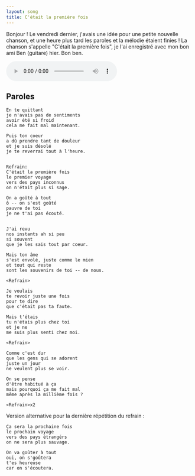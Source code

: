 ```yaml
---
layout: song
title: C'était la première fois
---
```


Bonjour ! Le vendredi dernier, j'avais une idée pour une petite nouvelle chanson, et une heure plus tard les paroles et la mélodie étaient finies !
La chanson s'appelle "C'était la première fois", je l'ai enregistré avec mon bon ami Ben (guitare) hier. Bon ben.

<audio controls src="$media$/cetait-la-premiere-fois.mp3"></audio>


Paroles
-------

	En te quittant
	je n'avais pas de sentiments
	avoir été si froid
	cela me fait mal maintenant.

	Puis ton coeur
	a dû prendre tant de douleur
	et je suis désolé
	je te reverrai tout à l'heure.


	Refrain:
	C'était la première fois
	le premier voyage
	vers des pays inconnus
	on n'était plus si sage.

	On a goûté à tout
	ô -- on s'est goûté
	pauvre de toi
	je ne t'ai pas écouté.


	J'ai revu
	nos instants ah si peu
	si souvent
	que je les sais tout par coeur.

	Mais ton âme
	s'est envolé, juste comme le mien
	et tout qui reste
	sont les souvenirs de toi -- de nous.

	<Refrain>

	Je voulais
	te revoir juste une fois
	pour te dire
	que c'était pas ta faute.

	Mais t'étais
	tu n'étais plus chez toi
	et je ne
	me suis plus senti chez moi.

	<Refrain>

	Comme c'est dur
	que les gens qui se adorent
	juste un jour
	ne veulent plus se voir.

	On se pense
	d'être habitué à ça
	mais pourquoi ça me fait mal
	même après la millième fois ?

	<Refrain>x2


Version alternative pour la dernière répétition du refrain :

	Ça sera la prochaine fois
	le prochain voyage
	vers des pays étrangérs
	on ne sera plus sauvage.

	On va goûter à tout
	oui, on s'goûtera
	t'es heureuse
	car on s'écoutera.
